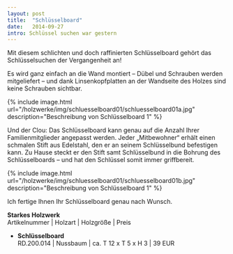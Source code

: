 ```yaml
---
layout: post
title:  "Schlüsselboard"
date:   2014-09-27
intro: Schlüssel suchen war gestern
---
```


Mit diesem schlichten und doch raffinierten Schlüsselboard gehört das Schlüsselsuchen der Vergangenheit an!
 
Es wird ganz einfach an die Wand montiert – 
Dübel und Schrauben werden mitgeliefert – 
und dank Linsenkopfplatten an der Wandseite des Holzes sind keine Schrauben sichtbar.  


{% include image.html url="/holzwerke/img/schluesselboard01/schluesselboard01a.jpg" description="Beschreibung von Schlüsselboard 1" %}

Und der Clou: 
Das Schlüsselboard kann genau auf die Anzahl Ihrer Familienmitglieder angepasst werden. 
Jeder „Mitbewohner“ erhält einen schmalen Stift aus Edelstahl, 
den er an seinem Schlüsselbund befestigen kann. 
Zu Hause steckt er den Stift samt Schlüsselbund in die Bohrung des Schlüsselboards – 
und hat den Schlüssel somit immer griffbereit.

{% include image.html url="/holzwerke/img/schluesselboard01/schluesselboard01b.jpg" description="Beschreibung von Schlüsselboard 1" %}

Ich fertige Ihnen Ihr Schlüsselboard genau nach Wunsch.

**Starkes Holzwerk**   
Artikelnummer \| Holzart \| Holzgröße \| Preis

* **Schlüsselboard**       
	RD.200.014  \| 	Nussbaum \| ca. T 12 x T 5 x H 3 \| 39 EUR

